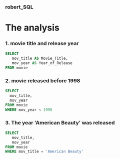 ### robert_SQL

# The analysis
### 1. movie title and release year
```sql
SELECT
   mov_title AS Movie_Title,
   mov_year AS Year_of_Release
FROM movie
```

### 2. movie released before 1998
```sql
SELECT
  mov_title,
  mov_year
FROM movie
WHERE mov_year < 1998
```

### 3. The year 'American Beauty' was released
```sql
SELECT
   mov_title,
   mov_year
FROM movie
WHERE mov_title = 'American Beauty'
```


